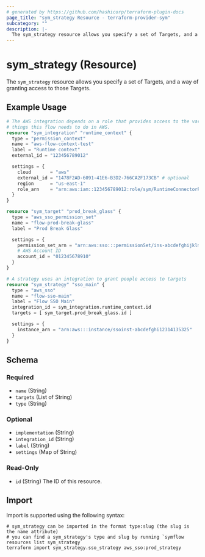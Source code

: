 ```yaml
---
# generated by https://github.com/hashicorp/terraform-plugin-docs
page_title: "sym_strategy Resource - terraform-provider-sym"
subcategory: ""
description: |-
  The sym_strategy resource allows you specify a set of Targets, and a way of granting access to those Targets.
---
```


# sym_strategy (Resource)

The `sym_strategy` resource allows you specify a set of Targets, and a way of granting access to those Targets.

## Example Usage

```terraform
# The AWS integration depends on a role that provides access to the various
# things this flow needs to do in AWS.
resource "sym_integration" "runtime_context" {
  type = "permission_context"
  name = "aws-flow-context-test"
  label = "Runtime context"
  external_id = "123456789012"

  settings = {
    cloud       = "aws"
    external_id = "1478F2AD-6091-41E6-B3D2-766CA2F173CB" # optional
    region      = "us-east-1"
    role_arn    = "arn:aws:iam::123456789012:role/sym/RuntimeConnectorRole"
  }
}

resource "sym_target" "prod_break_glass" {
  type = "aws_sso_permission_set"
  name = "flow-prod-break-glass"
  label = "Prod Break Glass"

  settings = {
    permission_set_arn = "arn:aws:sso:::permissionSet/ins-abcdefghijklmnop/ps-2"
    # AWS Account ID
    account_id = "012345678910"
  }
}

# A strategy uses an integration to grant people access to targets
resource "sym_strategy" "sso_main" {
  type = "aws_sso"
  name = "flow-sso-main"
  label = "Flow SSO Main"
  integration_id = sym_integration.runtime_context.id
  targets = [ sym_target.prod_break_glass.id ]

  settings = {
    instance_arn = "arn:aws:::instance/ssoinst-abcdefghi12314135325"
  }
}
```

<!-- schema generated by tfplugindocs -->
## Schema

### Required

- `name` (String)
- `targets` (List of String)
- `type` (String)

### Optional

- `implementation` (String)
- `integration_id` (String)
- `label` (String)
- `settings` (Map of String)

### Read-Only

- `id` (String) The ID of this resource.

## Import

Import is supported using the following syntax:

```shell
# sym_strategy can be imported in the format type:slug (the slug is the name attribute)
# you can find a sym_strategy's type and slug by running `symflow resources list sym_strategy`
terraform import sym_strategy.sso_strategy aws_sso:prod_strategy
```
